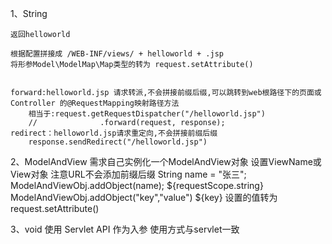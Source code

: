 1、String
	
	返回helloworld
	
	根据配置拼接成 /WEB-INF/views/ + helloworld + .jsp
	将形参Model\ModelMap\Map类型的转为 request.setAttribute()
	
	
	forward:helloworld.jsp 请求转派,不会拼接前缀后缀,可以跳转到web根路径下的页面或Controller 的@RequestMapping映射路径方法
		相当于:request.getRequestDispatcher("/helloworld.jsp")
		//   			.forward(request, response);
	redirect：helloworld.jsp请求重定向,不会拼接前缀后缀
		response.sendRedirect("/helloworld.jsp")
		
2、ModelAndView
	需求自己实例化一个ModelAndView对象
	设置ViewName或View对象 注意URL不会添加前缀后缀
	String name = "张三";
	ModelAndViewObj.addObject(name); ${requestScope.string}
	 ModelAndViewObj.addObject("key","value") ${key}
	 	设置的值转为 request.setAttribute()
	 
3、void
	使用 Servlet API 作为入参
	使用方式与servlet一致